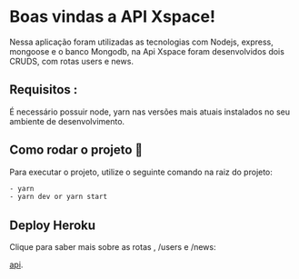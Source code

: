# Boas vindas a API Xspace!

Nessa aplicação foram utilizadas as tecnologias com Nodejs, express, mongoose e o banco Mongodb, na Api Xspace foram desenvolvidos dois CRUDS,
com rotas users e news.

## Requisitos :

É necessário possuir node, yarn nas versões mais atuais instalados no seu ambiente de desenvolvimento.

## Como rodar o projeto :runner:

Para executar o projeto, utilize o seguinte comando na raiz do projeto:

```bash
- yarn
- yarn dev or yarn start
```

## Deploy Heroku

Clique para saber mais sobre as rotas , /users e /news:

[api](https://hygiapi.herokuapp.com/).
